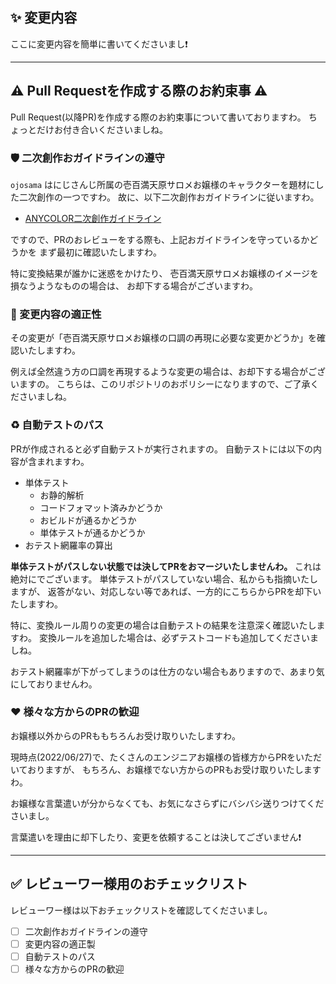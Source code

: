 ## :sparkles: 変更内容

ここに変更内容を簡単に書いてくださいまし❗

---

## :warning: Pull Requestを作成する際のお約束事 :warning:

Pull Request(以降PR)を作成する際のお約束事について書いておりますわ。
ちょっとだけお付き合いくださいましね。

### :shield: 二次創作おガイドラインの遵守

`ojosama` はにじさんじ所属の壱百満天原サロメお嬢様のキャラクターを題材にした二次創作の一つですわ。
故に、以下二次創作おガイドラインに従いますわ。

* [ANYCOLOR二次創作ガイドライン](https://event.nijisanji.app/guidelines/)

ですので、PRのおレビューをする際も、上記おガイドラインを守っているかどうかを
まず最初に確認いたしますわ。

特に変換結果が誰かに迷惑をかけたり、
壱百満天原サロメお嬢様のイメージを損なうようなものの場合は、
お却下する場合がございますわ。

### :100: 変更内容の適正性

その変更が「壱百満天原サロメお嬢様の口調の再現に必要な変更かどうか」を確認いたしますわ。

例えば全然違う方の口調を再現するような変更の場合は、お却下する場合がございますの。
こちらは、このリポジトリのおポリシーになりますので、ご了承くださいましね。

### :recycle: 自動テストのパス

PRが作成されると必ず自動テストが実行されますの。
自動テストには以下の内容が含まれますわ。

- 単体テスト
  - お静的解析
  - コードフォマット済みかどうか
  - おビルドが通るかどうか
  - 単体テストが通るかどうか
- おテスト網羅率の算出

**単体テストがパスしない状態では決してPRをおマージいたしませんわ。**
これは絶対にでございます。
単体テストがパスしていない場合、私からも指摘いたしますが、
返答がない、対応しない等であれば、一方的にこちらからPRを却下いたしますわ。

特に、変換ルール周りの変更の場合は自動テストの結果を注意深く確認いたしますわ。
変換ルールを追加した場合は、必ずテストコードも追加してくださいましね。

おテスト網羅率が下がってしまうのは仕方のない場合もありますので、あまり気にしておりませんわ。

### :heart: 様々な方からのPRの歓迎

お嬢様以外からのPRももちろんお受け取りいたしますわ。

現時点(2022/06/27)で、たくさんのエンジニアお嬢様の皆様方からPRをいただいておりますが、
もちろん、お嬢様でない方からのPRもお受け取りいたしますわ。

お嬢様な言葉遣いが分からなくても、お気になさらずにバシバシ送りつけてくださいまし。

言葉遣いを理由に却下したり、変更を依頼することは決してございません❗

---

## :white_check_mark: レビューワー様用のおチェックリスト

レビューワー様は以下おチェックリストを確認してくださいまし。

- [ ] 二次創作おガイドラインの遵守
- [ ] 変更内容の適正製
- [ ] 自動テストのパス
- [ ] 様々な方からのPRの歓迎
